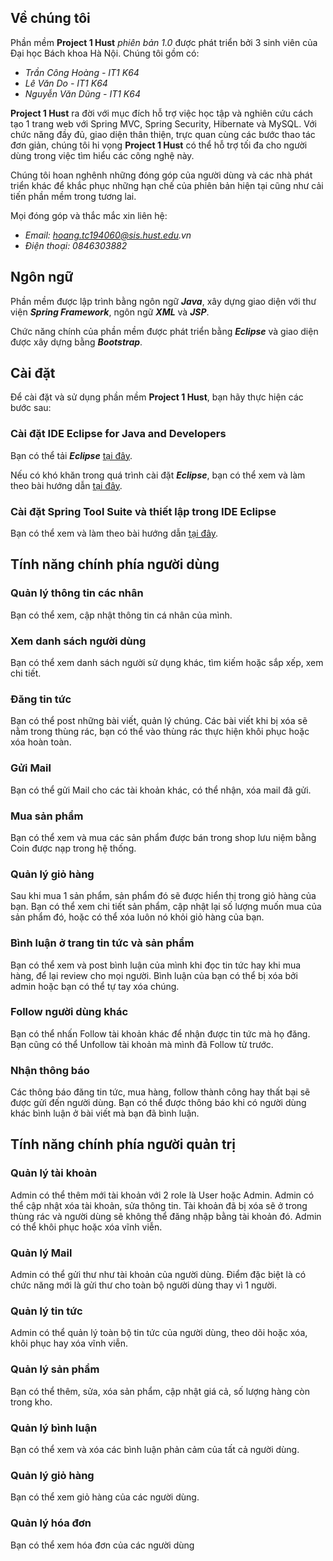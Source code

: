 ## Về chúng tôi
Phần mềm **Project 1 Hust** _phiên bản 1.0_ được phát triển bởi 3 sinh viên của Đại học Bách khoa Hà Nội. Chúng tôi gồm có:
- _Trần Công Hoàng - IT1 K64_
- _Lê Văn Do - IT1 K64_
- _Nguyễn Văn Dũng - IT1 K64_

**Project 1 Hust** ra đời với mục đích hỗ trợ việc học tập và nghiên cứu cách tạo 1 trang web với Spring MVC, Spring Security, Hibernate và MySQL. Với chức năng đầy đủ, giao diện thân thiện, trực quan cùng các bước thao tác đơn giản, chúng tôi hi vọng **Project 1 Hust** có thể hỗ trợ tối đa cho người dùng trong việc tìm hiểu các công nghệ này.

Chúng tôi hoan nghênh những đóng góp của người dùng và các nhà phát triển khác để khắc phục những hạn chế của phiên bản hiện tại cũng như cải tiến phần mềm trong tương lai.

Mọi đóng góp và thắc mắc xin liên hệ:
- _Email: hoang.tc194060@sis.hust.edu.vn_
- _Điện thoại: 0846303882_
## Ngôn ngữ
Phần mềm được lập trình bằng ngôn ngữ ***Java***, xây dựng giao diện với thư viện ***Spring Framework***, ngôn ngữ ***XML*** và ***JSP***. 

Chức năng chính của phần mềm được phát triển bằng ***Eclipse*** và giao diện được xây dựng bằng ***Bootstrap***.

## Cài đặt
Để cài đặt và sử dụng phần mềm **Project 1 Hust**, bạn hãy thực hiện các bước sau:
### Cài đặt IDE Eclipse for Java and Developers
Bạn có thể tải ***Eclipse*** [tại đây](https://www.eclipse.org/callisto/java.php).

Nếu có khó khăn trong quá trình cài đặt ***Eclipse***, bạn có thể xem và làm theo bài hướng dẫn [tại đây](https://youtu.be/Oas1YOMpSv0).
### Cài đặt Spring Tool Suite và thiết lập trong IDE Eclipse
Bạn có thể xem và làm theo bài hướng dẫn [tại đây](https://www.youtube.com/watch?v=vsryUelT1uk).

## Tính năng chính phía người dùng
### Quản lý thông tin các nhân
Bạn có thể xem, cập nhật thông tin cá nhân của mình.
### Xem danh sách người dùng
Bạn có thể xem danh sách người sử dụng khác, tìm kiếm hoặc sắp xếp, xem chi tiết.
### Đăng tin tức
Bạn có thể post những bài viết, quản lý chúng.
Các bài viết khi bị xóa sẽ nằm trong thùng rác, bạn có thể vào thùng rác thực hiện khôi phục hoặc xóa hoàn toàn.
### Gửi Mail
Bạn có thể gửi Mail cho các tài khoản khác, có thể nhận, xóa mail đã gửi.
### Mua sản phẩm
Bạn có thể xem và mua các sản phẩm được bán trong shop lưu niệm bằng Coin được nạp trong hệ thống.
### Quản lý giỏ hàng
Sau khi mua 1 sản phẩm, sản phẩm đó sẽ được hiển thị trong giỏ hàng của bạn.
Bạn có thể xem chi tiết sản phẩm, cập nhật lại số lượng muốn mua của sản phẩm đó, hoặc có thể xóa luôn nó khỏi giỏ hàng của bạn.
### Bình luận ở trang tin tức và sản phẩm
Bạn có thể xem và post bình luận của mình khi đọc tin tức hay khi mua hàng, để lại review cho mọi người.
Bình luận của bạn có thể bị xóa bởi admin hoặc bạn có thể tự tay xóa chúng.
### Follow người dùng khác
Bạn có thể nhấn Follow tài khoản khác để nhận được tin tức mà họ đăng.
Bạn cũng có thể Unfollow tài khoản mà mình đã Follow từ trước.
### Nhận thông báo
Các thông báo đăng tin tức, mua hàng, follow thành công hay thất bại sẽ được gửi đến người dùng.
Bạn có thể được thông báo khi có người dùng khác bình luận ở bài viết mà bạn đã bình luận.

## Tính năng chính phía người quản trị
### Quản lý tài khoản
Admin có thể thêm mới tài khoản với 2 role là User hoặc Admin.
Admin có thể cập nhật xóa tài khoản, sửa thông tin.
Tài khoản đã bị xóa sẽ ở trong thùng rác và người dùng sẽ không thể đăng nhập bằng tài khoản đó.
Admin có thể khôi phục hoặc xóa vĩnh viễn.
### Quản lý Mail
Admin có thể gửi thư như tài khoản của người dùng.
Điểm đặc biệt là có chức năng mới là gửi thư cho toàn bộ người dùng thay vì 1 người.
### Quản lý tin tức
Admin có thể quản lý toàn bộ tin tức của người dùng, theo dõi hoặc xóa, khôi phục hay xóa vĩnh viễn.
### Quản lý sản phẩm
Bạn có thể thêm, sửa, xóa sản phẩm, cập nhật giá cả, số lượng hàng còn trong kho.
### Quản lý bình luận
Bạn có thể xem và xóa các bình luận phản cảm của tất cả người dùng.
### Quản lý giỏ hàng
Bạn có thể xem giỏ hàng của các người dùng.
### Quản lý hóa đơn 
Bạn có thể xem hóa đơn của các người dùng